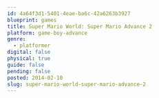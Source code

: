 ```yaml
---
id: 4a64f3d1-5401-4eae-ba6c-42a6263b3927
blueprint: games
title: Super Mario World: Super Mario Advance 2
platform: game-boy-advance
genre:
  - platformer
digital: false
physical: true
guide: false
pending: false
posted: 2014-02-10
slug: super-mario-world-super-mario-advance-2
---
```

